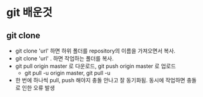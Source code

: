 # git 배운것
## git clone 
- git clone 'url' 하면 하위 폴더를 repository의 이름을 가져오면서 복사.
- git clone 'url' . 하면 작업하는 폴더를 복사.
- git pull origin master 로 다운로드, git push origin master 로 업로드
  - git pull -u origin master, git pull -u
- 한 번에 하나씩 pull, push 해야지 충돌 안나고 잘 동기화됨. 동시에 작업하면 충돌로 인한 오류 발생